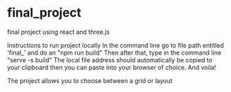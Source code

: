 # final_project
final project using react and three.js
 
 
Instructions to run project locally
In the command line go to file path entitled 'final_' and do an "npm run build"
Then after that, type in the command line "serve -s build" 
The local file address should automatically be copied to your clipboard then you can paste into your browser of choice. 
And voila!

The project allows you to choose between a grid or layout 
